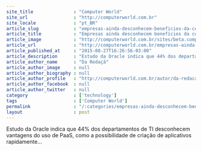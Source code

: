 ```yaml
---
site_title               : "Computer World"
site_url                 : "http://computerworld.com.br"
site_locale              : "pt_BR"
article_slug             : "empresas-ainda-desconhecem-beneficios-da-computacao-em-nuvem"
article_title            : "Empresas ainda desconhecem benefícios da computação em nuvem"
article_image            : "http://computerworld.com.br/sites/beta.computerworld.com.br/files/news_articles/cloud-barco_625.jpg"
article_url              : "http://computerworld.com.br/empresas-ainda-desconhecem-beneficios-da-computacao-em-nuvem"
article_published_at     : "2015-08-27T16:26:56-03:00"
article_description      : "Estudo da Oracle indica que 44% dos departamentos de TI desconhecem vantagens do uso de PaaS, como a possibilidade de criação de aplicativos rapidamente..."
article_author_name      : "Da Redaçã"
article_author_image     : null
article_author_biography : null
article_author_profile   : "http://computerworld.com.br/autor/da-redacao"
article_author_facebook  : null
article_author_twitter   : null
category                 : ['technology']
tags                     : ['Computer World']
permalink                : "/:categories/empresas-ainda-desconhecem-beneficios-da-computacao-em-nuvem/"
layout                   : post
---
```


Estudo da Oracle indica que 44% dos departamentos de TI desconhecem vantagens do uso de PaaS, como a possibilidade de criação de aplicativos rapidamente...
